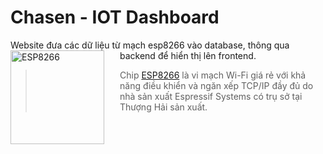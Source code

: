 # Chasen - IOT Dashboard
Website đưa các dữ liệu từ mạch esp8266 vào database, thông qua backend để hiển thị lên frontend.
<a href="https://vi.wikipedia.org/wiki/ESP8266"><img src="commons/thumb/8/84/ESP-01.jpg/220px-ESP-01.jpg" alt="ESP8266" align="left" style="margin-right: 25px" height=150></a>
> Chip [ESP8266](https://vi.wikipedia.org/wiki/ESP8266) là vi mạch Wi-Fi giá rẻ với khả năng điều khiển và ngăn xếp TCP/IP đầy đủ do nhà sản xuất Espressif Systems có trụ sở tại Thượng Hải sản xuất.
> <br/>
